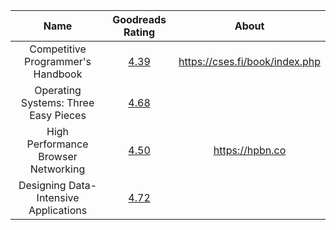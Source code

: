 | Name | Goodreads Rating | About |
|:--------:|:--------------------------:|:---------:|
| Competitive Programmer's Handbook | [4.39](https://www.goodreads.com/book/show/34861344-competitive-programmer-s-handbook) | https://cses.fi/book/index.php |
| Operating Systems: Three Easy Pieces | [4.68](https://www.goodreads.com/book/show/17374825-operating-systems) | |
| High Performance Browser Networking  | [4.50](https://www.goodreads.com/book/show/17985198-high-performance-browser-networking) | https://hpbn.co |
| Designing Data-Intensive Applications | [4.72](https://www.goodreads.com/book/show/23463279-designing-data-intensive-applications) | |
